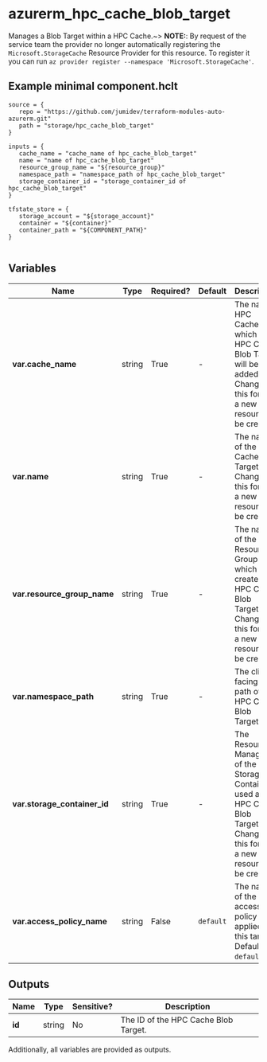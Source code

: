 # azurerm_hpc_cache_blob_target

Manages a Blob Target within a HPC Cache.~> **NOTE:**: By request of the service team the provider no longer automatically registering the `Microsoft.StorageCache` Resource Provider for this resource. To register it you can run `az provider register --namespace 'Microsoft.StorageCache'`.

## Example minimal component.hclt

```hcl
source = {
   repo = "https://github.com/jumidev/terraform-modules-auto-azurerm.git" 
   path = "storage/hpc_cache_blob_target" 
}

inputs = {
   cache_name = "cache_name of hpc_cache_blob_target" 
   name = "name of hpc_cache_blob_target" 
   resource_group_name = "${resource_group}" 
   namespace_path = "namespace_path of hpc_cache_blob_target" 
   storage_container_id = "storage_container_id of hpc_cache_blob_target" 
}

tfstate_store = {
   storage_account = "${storage_account}" 
   container = "${container}" 
   container_path = "${COMPONENT_PATH}" 
}


```

## Variables

| Name | Type | Required? |  Default  |  Description |
| ---- | ---- | --------- |  ----------- | ----------- |
| **var.cache_name** | string | True | -  |  The name HPC Cache, which the HPC Cache Blob Target will be added to. Changing this forces a new resource to be created. | 
| **var.name** | string | True | -  |  The name of the HPC Cache Blob Target. Changing this forces a new resource to be created. | 
| **var.resource_group_name** | string | True | -  |  The name of the Resource Group in which to create the HPC Cache Blob Target. Changing this forces a new resource to be created. | 
| **var.namespace_path** | string | True | -  |  The client-facing file path of the HPC Cache Blob Target. | 
| **var.storage_container_id** | string | True | -  |  The Resource Manager ID of the Storage Container used as the HPC Cache Blob Target. Changing this forces a new resource to be created. | 
| **var.access_policy_name** | string | False | `default`  |  The name of the access policy applied to this target. Defaults to `default`. | 



## Outputs

| Name | Type | Sensitive? | Description |
| ---- | ---- | --------- | --------- |
| **id** | string | No  | The ID of the HPC Cache Blob Target. | 

Additionally, all variables are provided as outputs.

